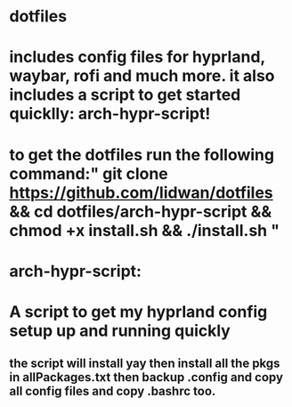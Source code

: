 # dotfiles
# includes config files for hyprland, waybar, rofi and much more. it also includes a script to get started quicklly: arch-hypr-script!
# to get the dotfiles run the following command:" git clone https://github.com/lidwan/dotfiles && cd dotfiles/arch-hypr-script && chmod +x install.sh && ./install.sh "
# 
# arch-hypr-script:
# A script to get my hyprland config setup up and running quickly 
## the script  will install yay then install all the pkgs in allPackages.txt then backup .config and copy all config files and copy .bashrc too.
